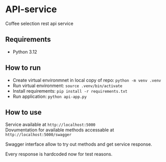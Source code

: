 # API-service
 Coffee selection rest api service

## Requirements
* Python 3.12

## How to run

* Create virtual environmnet in local copy of repo: `python -m venv .venv`
* Run virtual environment: `source .venv/bin/activate`
* Install requirements: `pip install -r requirements.txt`
* Run application: `python api-app.py`

## How to use

Service available at `http://localhost:5000`  
Dovumentation for available methods accessable at `http://localhost:5000/swagger`

Swagger interface allow to try out methods and get service response.

Every response is hardcoded now for test reasons.